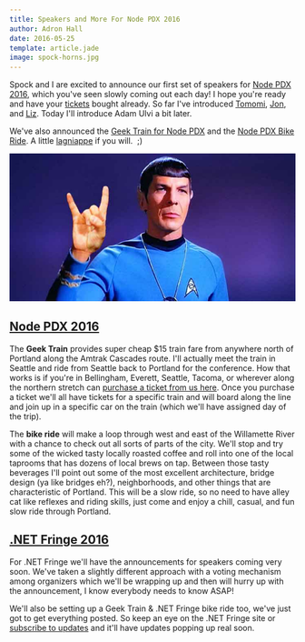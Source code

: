 ```yaml
---
title: Speakers and More For Node PDX 2016
author: Adron Hall
date: 2016-05-25
template: article.jade
image: spock-horns.jpg
---
```


Spock and I are excited to announce our first set of speakers for <a href="http://nodepdx.org/" target="_blank">Node PDX 2016</a>, which you've seen slowly coming out each day! I hope you're ready and have your <a href="http://nodepdx.org/#tickets" target="_blank">tickets</a> bought already. So far I've introduced <a href="https://compositecode.com/2016/05/18/node-pdx-2016-speaker-tomomi-imura-aka-girlie_mac/">Tomomi</a>, <a href="https://compositecode.com/2016/05/19/node-pdx-2016-speaker-jonny-oropeza/" target="_blank">Jon</a>, and <a href="https://compositecode.com/2016/05/24/node-pdx-2016-speaker-liz-abinante/" target="_blank">Liz</a>. Today I'll introduce Adam Ulvi a bit later.

We've also announced the <a href="http://nodepdx.org/lagniappe.html#geektrain" target="_blank">Geek Train for Node PDX</a> and the <a href="http://nodepdx.org/lagniappe.html#bikes" target="_blank">Node PDX Bike Ride</a>. A little <a href="http://www.merriam-webster.com/dictionary/lagniappe" target="_blank">lagniappe</a> if you will.  ;)

![Spock](spock-horns.jpg)

<span class="more"></span>

<h2><a href="http://nodepdx.org/" target="_blank">Node PDX 2016</a></h2>

The <strong>Geek Train</strong> provides super cheap $15 train fare from anywhere north of Portland along the Amtrak Cascades route. I'll actually meet the train in Seattle and ride from Seattle back to Portland for the conference. How that works is if you're in Bellingham, Everett, Seattle, Tacoma, or wherever along the northern stretch can <a href="https://ti.to/nodepdx/nodepdx-2016/with/gl6purbdlmo" target="_blank">purchase a ticket from us here</a>. Once you purchase a ticket we'll all have tickets for a specific train and will board along the line and join up in a specific car on the train (which we'll have assigned day of the trip).

The <strong>bike ride</strong> will make a loop through west and east of the Willamette River with a chance to check out all sorts of parts of the city. We'll stop and try some of the wicked tasty locally roasted coffee and roll into one of the local taprooms that has dozens of local brews on tap. Between those tasty beverages I'll point out some of the most excellent architecture, bridge design (ya like bridges eh?), neighborhoods, and other things that are characteristic of Portland. This will be a slow ride, so no need to have alley cat like reflexes and riding skills, just come and enjoy a chill, casual, and fun slow ride through Portland.

<h2><a href="http://dotnetfringe.org/" target="_blank">.NET Fringe 2016</a></h2>

For .NET Fringe we'll have the announcements for speakers coming very soon. We've taken a slightly different approach with a voting mechanism among organizers which we'll be wrapping up and then will hurry up with the announcement, I know everybody needs to know ASAP!

We'll also be setting up a Geek Train &amp; .NET Fringe bike ride too, we've just got to get everything posted. So keep an eye on the .NET Fringe site or <a href="http://dotnetfringe.org/#signup" target="_blank">subscribe to updates</a> and it'll have updates popping up real soon.
